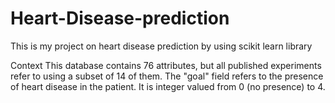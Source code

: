 # Heart-Disease-prediction
This is my project on heart disease prediction by using scikit learn library

Context
This database contains 76 attributes, but all published experiments refer to using a subset of 14 of them. 
The "goal" field refers to the presence of heart disease in the patient. It is integer valued from 0 (no presence) to 4.

